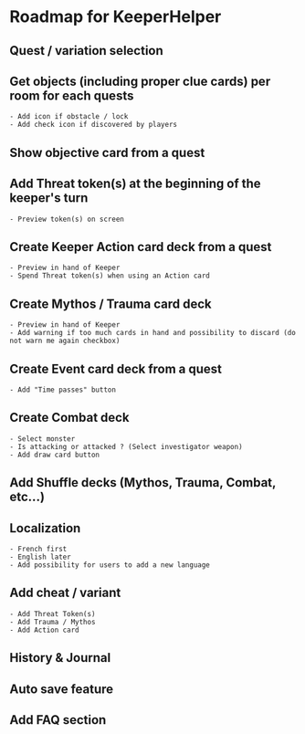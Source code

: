 # Roadmap for KeeperHelper

## Quest / variation selection

## Get objects (including proper clue cards) per room for each quests
	- Add icon if obstacle / lock
	- Add check icon if discovered by players

## Show objective card from a quest

## Add Threat token(s) at the beginning of the keeper's turn
	- Preview token(s) on screen

## Create Keeper Action card deck from a quest
	- Preview in hand of Keeper
	- Spend Threat token(s) when using an Action card

## Create Mythos / Trauma card deck
	- Preview in hand of Keeper
	- Add warning if too much cards in hand and possibility to discard (do not warn me again checkbox)

## Create Event card deck from a quest
	- Add "Time passes" button

## Create Combat deck
	- Select monster
	- Is attacking or attacked ? (Select investigator weapon)
	- Add draw card button

## Add Shuffle decks (Mythos, Trauma, Combat, etc...)

## Localization
	- French first
	- English later
	- Add possibility for users to add a new language

## Add cheat / variant
	- Add Threat Token(s)
	- Add Trauma / Mythos
	- Add Action card

## History & Journal

## Auto save feature

## Add FAQ section